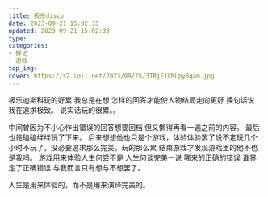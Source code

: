 ```yaml
---
title: 极乐disco
date: 2023-09-21 15:02:33
updated: 2023-09-21 15:02:33
type:
categories:
- 碎记
- 游戏
top_img:
cover: https://s2.loli.net/2023/09/25/3TRjF1CMLpy8qam.jpg
---
```


极乐迪斯科玩的好累
我总是在想 怎样的回答才能使人物结局走向更好
换句话说 我在追求极致。
说实话玩的很累。。<br/>

中间曾因为不小心作出错误的回答想要回档 但又懒得再看一遍之前的内容。
最后也是磕磕绊绊玩了下来。
后来想想他也只是个游戏，体验体验罢了说不定玩几个小时不玩了，没必要追求那么完美，玩的那么累
结束游戏才发现游戏里的他不也是我吗。
游戏用来体验人生何尝不是 人生何谈完美一说
哪来的正确的错误 谁界定了正确错误
与我而言只有想与不想罢了。<br/>

人生是用来体验的，而不是用来演绎完美的。
<br/>

